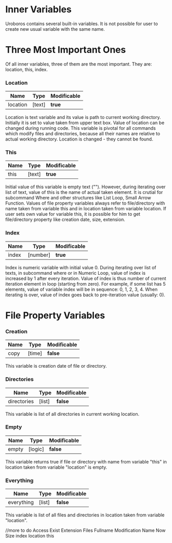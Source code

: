Inner Variables
=====================

Uroboros contains several built-in variables. It is not possible for user to create new usual variable with the same name.

# Three Most Important Ones

Of all inner variables, three of them are the most important. They are: location, this, index.

### Location
| Name  | Type | Modificable |
| ----- | -----| ----------- |
| location | [text] | **true**  |

Location is text variable and its value is path to current working directory. Initially it is set to value taken from upper text box. Value of location can be changed during running code. This variable is pivotal for all commands which modify files and directories, because all their names are relative to actual working directory. Location is changed - they cannot be found.


### This
| Name  | Type | Modificable |
| ----- | -----| ----------- |
| this | [text] | **true**  |

Initial value of this variable is empty text (""). However, during iterating over list of text, value of this is the name of actual taken element. It is crutial for subcommand Where and other structures like List Loop, Small Arrow Function. Values of file property variables always refer to file/directory with name taken from variable this and in location taken from variable location. If user sets own value for variable this, it is possible for him to get file/directory property like creation date, size, extension.


### Index
| Name  | Type | Modificable |
| ----- | -----| ----------- |
| index | [number] | **true**  |

Index is numeric variable with initial value 0. During iterating over list of texts, in subcommand where or in Numeric Loop, value of index is increased by 1 after every iteration. Value of index is thus number of current iteration element in loop (starting from zero). For example, if some list has 5 elements, value of variable index will be in sequence: 0, 1, 2, 3, 4. When iterating is over, value of index goes back to pre-iteration value (usually: 0).



# File Property Variables



### Creation
| Name  | Type | Modificable |
| ----- | -----| ----------- |
| copy | [time] | **false**  |

This variable is creation date of file or directory.


### Directories
| Name  | Type | Modificable |
| ----- | -----| ----------- |
| directories | [list] | **false**  |

This variable is list of all directories in current working location.


### Empty
| Name  | Type | Modificable |
| ----- | -----| ----------- |
| empty | [logic] | **false**  |

This variable returns true if file or directory with name from variable "this" in location taken from variable "location" is empty.


### Everything
| Name  | Type | Modificable |
| ----- | -----| ----------- |
| everything | [list] | **false**  |

This variable is list of all files and directories in location taken from variable "location".



//more to do
Access
Exist
Extension
Files
Fullname
Modification
Name
Now
Size
index
location
this
